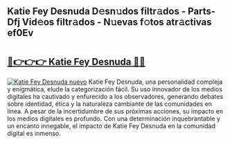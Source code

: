 ## Katie Fey Desnuda D𝚎sn𝚞dos filtr𝚊dos - Parts-Dfj Vid𝚎os filtr𝚊dos - N𝚞evas f𝚘tos atr𝚊ctivas ef0Ev

# <h2><a href="http://mb64pu.tromn.icu/?c=Katie+Fey+Desnuda">🔗👉👉👉 Katie Fey Desnuda 🔗🔗</a></h2>

[![Katie Fey Desnuda nuevo](https://i.imgur.com/pEAQMta.gif)](http://mb64pu.tromn.icu/?c=Katie+Fey+Desnuda)
Katie Fey Desnuda, una personalidad compleja y enigmática, elude la categorización fácil. Su uso innovador de los medios digitales ha cautivado y enfurecido a los observadores, generando debates sobre identidad, ética y la naturaleza cambiante de las comunidades en línea. A pesar de la incertidumbre de sus próximas acciones, su impacto en los medios digitales es profundo. Con una determinación inquebrantable y un encanto innegable, el impacto de Katie Fey Desnuda en la comunidad digital es inmenso.
